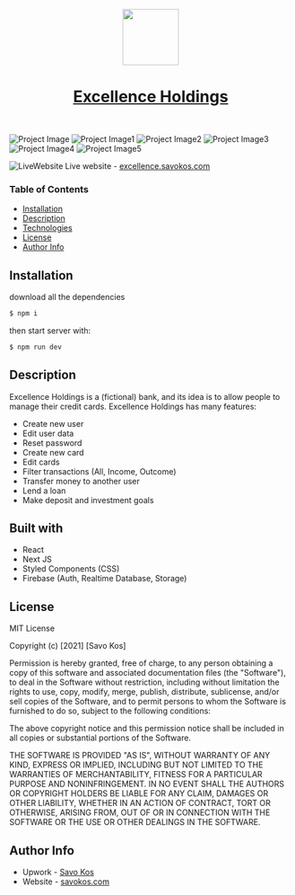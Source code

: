<p align="center"><a href="https://excellence.savokos.com" target="_blank" rel="noopener noreferrer"><img width="100" src="https://res.cloudinary.com/dicynt7ms/image/upload/v1630437493/important/navigationLogo_inzgq1.png"></a></p>
<h1 align="center"><a href="https://excellence.savokos.com" target="_blank" rel="noopener noreferrer">Excellence Holdings</a></h1>

<br>

![Project Image](https://res.cloudinary.com/dicynt7ms/image/upload/v1630436837/important/Screenshot_4_wcnm2b.png)
![Project Image1](https://res.cloudinary.com/dicynt7ms/image/upload/v1630436836/important/Screenshot_7_qdwupo.png)
![Project Image2](https://res.cloudinary.com/dicynt7ms/image/upload/v1630436838/important/Screenshot_8_gshj2x.png)
![Project Image3](https://res.cloudinary.com/dicynt7ms/image/upload/v1630436838/important/Screenshot_9_inyeoy.png)
![Project Image4](https://res.cloudinary.com/dicynt7ms/image/upload/v1630436838/important/Screenshot_11_qeqwlv.png)
![Project Image5](https://res.cloudinary.com/dicynt7ms/image/upload/v1630436835/important/Screenshot_10_nusy42.png)

![LiveWebsite](https://res.cloudinary.com/dicynt7ms/image/upload/w_20,h_20/v1630442590/important/NicePng_website-png_187940_pizwnr.png) <span>Live website - <a href="https://excellence.savokos.com" target="_blank" rel="noopener noreferrer"> excellence.savokos.com</a></span>

### Table of Contents

- [Installation](#installation)
- [Description](#description)
- [Technologies](#technologies)
- [License](#license)
- [Author Info](#author-info)

## Installation

download all the dependencies

```bash
$ npm i
```

then start server with:

```bash
$ npm run dev
```

## Description

Excellence Holdings is a (fictional) bank, and its idea is to allow people to manage their credit cards.
Excellence Holdings has many features:

- Create new user
- Edit user data
- Reset password
- Create new card
- Edit cards
- Filter transactions (All, Income, Outcome)
- Transfer money to another user
- Lend a loan
- Make deposit and investment goals

## Built with

- React
- Next JS
- Styled Components (CSS)
- Firebase (Auth, Realtime Database, Storage)

## License

MIT License

Copyright (c) [2021] [Savo Kos]

Permission is hereby granted, free of charge, to any person obtaining a copy
of this software and associated documentation files (the "Software"), to deal
in the Software without restriction, including without limitation the rights
to use, copy, modify, merge, publish, distribute, sublicense, and/or sell
copies of the Software, and to permit persons to whom the Software is
furnished to do so, subject to the following conditions:

The above copyright notice and this permission notice shall be included in all
copies or substantial portions of the Software.

THE SOFTWARE IS PROVIDED "AS IS", WITHOUT WARRANTY OF ANY KIND, EXPRESS OR
IMPLIED, INCLUDING BUT NOT LIMITED TO THE WARRANTIES OF MERCHANTABILITY,
FITNESS FOR A PARTICULAR PURPOSE AND NONINFRINGEMENT. IN NO EVENT SHALL THE
AUTHORS OR COPYRIGHT HOLDERS BE LIABLE FOR ANY CLAIM, DAMAGES OR OTHER
LIABILITY, WHETHER IN AN ACTION OF CONTRACT, TORT OR OTHERWISE, ARISING FROM,
OUT OF OR IN CONNECTION WITH THE SOFTWARE OR THE USE OR OTHER DEALINGS IN THE
SOFTWARE.

## Author Info

- Upwork - [Savo Kos](https://links.savokos.com/upwork)
- Website - [savokos.com](https://savokos.com)

